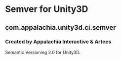 # Semver for Unity3D
## com.appalachia.unity3d.ci.semver
### Created by Appalachia Interactive & Artees

Semantic Versioning 2.0 for Unity3D.